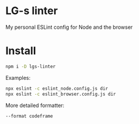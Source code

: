 # LG-s linter

My personal ESLint config for Node and the browser

# Install

```bash
npm i -D lgs-linter
```

Examples:
```bash
npx eslint -c eslint_node.config.js dir
npx eslint -c eslint_browser.config.js dir
```

More detailed formatter:
```bash
--format codeframe
```